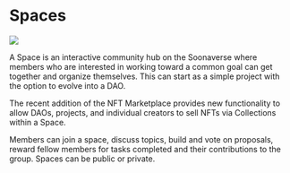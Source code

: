 # Spaces

![](https://lh6.googleusercontent.com/UoQOZ4id40EnrB6npkti3mqz1DHuDpARRPu2D3uYGQu-VgOZ6fNmrpRMpCKVQUG1fFQ0TeTwc1WRcF\_DgWv5IrsrdiVTajri-GlpKfr7XQf-kL7Sv3bPNFvDGVzPQOTvsjJ4cWFs)

A Space is an interactive community hub on the Soonaverse where members who are interested in working toward a common goal can get together and organize themselves. This can start as a simple project with the option to evolve into a DAO.

The recent addition of the NFT Marketplace provides new functionality to allow DAOs, projects, and individual creators to sell NFTs via Collections within a Space.

Members can join a space, discuss topics, build and vote on proposals, reward fellow members for tasks completed and their contributions to the group. Spaces can be public or private.
